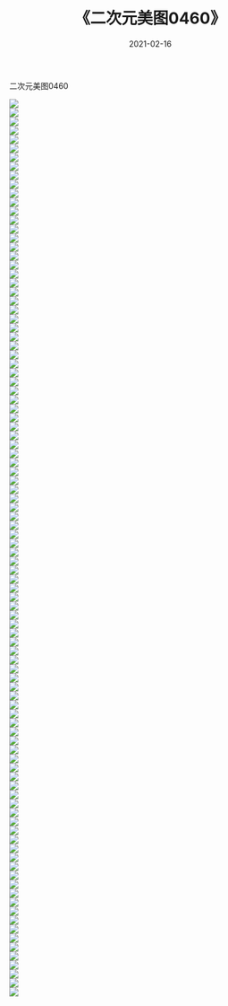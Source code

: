﻿---
layout: post
title:  《二次元美图0460》
date:   2021-02-16
img: http://imgx.orgx.ga/二次元/2021/二次元美图0460/000.jpg
categories: [美女, 清纯, 唯美]
---

二次元美图0460

 ![](http://imgx.orgx.ga/二次元/2021/二次元美图0460/001.jpg) <br>![](http://imgx.orgx.ga/二次元/2021/二次元美图0460/002.jpg) <br>![](http://imgx.orgx.ga/二次元/2021/二次元美图0460/003.jpg) <br>![](http://imgx.orgx.ga/二次元/2021/二次元美图0460/004.jpg) <br>![](http://imgx.orgx.ga/二次元/2021/二次元美图0460/005.jpg) <br>![](http://imgx.orgx.ga/二次元/2021/二次元美图0460/006.jpg) <br>![](http://imgx.orgx.ga/二次元/2021/二次元美图0460/007.jpg) <br>![](http://imgx.orgx.ga/二次元/2021/二次元美图0460/008.jpg) <br>![](http://imgx.orgx.ga/二次元/2021/二次元美图0460/009.jpg) <br>![](http://imgx.orgx.ga/二次元/2021/二次元美图0460/010.jpg) <br>![](http://imgx.orgx.ga/二次元/2021/二次元美图0460/011.jpg) <br>![](http://imgx.orgx.ga/二次元/2021/二次元美图0460/012.jpg) <br>![](http://imgx.orgx.ga/二次元/2021/二次元美图0460/013.jpg) <br>![](http://imgx.orgx.ga/二次元/2021/二次元美图0460/014.jpg) <br>![](http://imgx.orgx.ga/二次元/2021/二次元美图0460/015.jpg) <br>![](http://imgx.orgx.ga/二次元/2021/二次元美图0460/016.jpg) <br>![](http://imgx.orgx.ga/二次元/2021/二次元美图0460/017.jpg) <br>![](http://imgx.orgx.ga/二次元/2021/二次元美图0460/018.jpg) <br>![](http://imgx.orgx.ga/二次元/2021/二次元美图0460/019.jpg) <br>![](http://imgx.orgx.ga/二次元/2021/二次元美图0460/020.jpg) <br>![](http://imgx.orgx.ga/二次元/2021/二次元美图0460/021.jpg) <br>![](http://imgx.orgx.ga/二次元/2021/二次元美图0460/022.jpg) <br>![](http://imgx.orgx.ga/二次元/2021/二次元美图0460/023.jpg) <br>![](http://imgx.orgx.ga/二次元/2021/二次元美图0460/024.jpg) <br>![](http://imgx.orgx.ga/二次元/2021/二次元美图0460/025.jpg) <br>![](http://imgx.orgx.ga/二次元/2021/二次元美图0460/026.jpg) <br>![](http://imgx.orgx.ga/二次元/2021/二次元美图0460/027.jpg) <br>![](http://imgx.orgx.ga/二次元/2021/二次元美图0460/028.jpg) <br>![](http://imgx.orgx.ga/二次元/2021/二次元美图0460/029.jpg) <br>![](http://imgx.orgx.ga/二次元/2021/二次元美图0460/030.jpg) <br>![](http://imgx.orgx.ga/二次元/2021/二次元美图0460/031.jpg) <br>![](http://imgx.orgx.ga/二次元/2021/二次元美图0460/032.jpg) <br>![](http://imgx.orgx.ga/二次元/2021/二次元美图0460/033.jpg) <br>![](http://imgx.orgx.ga/二次元/2021/二次元美图0460/034.jpg) <br>![](http://imgx.orgx.ga/二次元/2021/二次元美图0460/035.jpg) <br>![](http://imgx.orgx.ga/二次元/2021/二次元美图0460/036.jpg) <br>![](http://imgx.orgx.ga/二次元/2021/二次元美图0460/037.jpg) <br>![](http://imgx.orgx.ga/二次元/2021/二次元美图0460/038.jpg) <br>![](http://imgx.orgx.ga/二次元/2021/二次元美图0460/039.jpg) <br>![](http://imgx.orgx.ga/二次元/2021/二次元美图0460/040.jpg) <br>![](http://imgx.orgx.ga/二次元/2021/二次元美图0460/041.jpg) <br>![](http://imgx.orgx.ga/二次元/2021/二次元美图0460/042.jpg) <br>![](http://imgx.orgx.ga/二次元/2021/二次元美图0460/043.jpg) <br>![](http://imgx.orgx.ga/二次元/2021/二次元美图0460/044.jpg) <br>![](http://imgx.orgx.ga/二次元/2021/二次元美图0460/045.jpg) <br>![](http://imgx.orgx.ga/二次元/2021/二次元美图0460/046.jpg) <br>![](http://imgx.orgx.ga/二次元/2021/二次元美图0460/047.jpg) <br>![](http://imgx.orgx.ga/二次元/2021/二次元美图0460/048.jpg) <br>![](http://imgx.orgx.ga/二次元/2021/二次元美图0460/049.jpg) <br>![](http://imgx.orgx.ga/二次元/2021/二次元美图0460/050.jpg) <br>![](http://imgx.orgx.ga/二次元/2021/二次元美图0460/051.jpg) <br>![](http://imgx.orgx.ga/二次元/2021/二次元美图0460/052.jpg) <br>![](http://imgx.orgx.ga/二次元/2021/二次元美图0460/053.jpg) <br>![](http://imgx.orgx.ga/二次元/2021/二次元美图0460/054.jpg) <br>![](http://imgx.orgx.ga/二次元/2021/二次元美图0460/055.jpg) <br>![](http://imgx.orgx.ga/二次元/2021/二次元美图0460/056.jpg) <br>![](http://imgx.orgx.ga/二次元/2021/二次元美图0460/057.jpg) <br>![](http://imgx.orgx.ga/二次元/2021/二次元美图0460/058.jpg) <br>![](http://imgx.orgx.ga/二次元/2021/二次元美图0460/059.jpg) <br>![](http://imgx.orgx.ga/二次元/2021/二次元美图0460/060.jpg) <br>![](http://imgx.orgx.ga/二次元/2021/二次元美图0460/061.jpg) <br>![](http://imgx.orgx.ga/二次元/2021/二次元美图0460/062.jpg) <br>![](http://imgx.orgx.ga/二次元/2021/二次元美图0460/063.jpg) <br>![](http://imgx.orgx.ga/二次元/2021/二次元美图0460/064.jpg) <br>![](http://imgx.orgx.ga/二次元/2021/二次元美图0460/065.jpg) <br>![](http://imgx.orgx.ga/二次元/2021/二次元美图0460/066.jpg) <br>![](http://imgx.orgx.ga/二次元/2021/二次元美图0460/067.jpg) <br>![](http://imgx.orgx.ga/二次元/2021/二次元美图0460/068.jpg) <br>![](http://imgx.orgx.ga/二次元/2021/二次元美图0460/069.jpg) <br>![](http://imgx.orgx.ga/二次元/2021/二次元美图0460/070.jpg) <br>![](http://imgx.orgx.ga/二次元/2021/二次元美图0460/071.jpg) <br>![](http://imgx.orgx.ga/二次元/2021/二次元美图0460/072.jpg) <br>![](http://imgx.orgx.ga/二次元/2021/二次元美图0460/073.jpg) <br>![](http://imgx.orgx.ga/二次元/2021/二次元美图0460/074.jpg) <br>![](http://imgx.orgx.ga/二次元/2021/二次元美图0460/075.jpg) <br>![](http://imgx.orgx.ga/二次元/2021/二次元美图0460/076.jpg) <br>![](http://imgx.orgx.ga/二次元/2021/二次元美图0460/077.jpg) <br>![](http://imgx.orgx.ga/二次元/2021/二次元美图0460/078.jpg) <br>![](http://imgx.orgx.ga/二次元/2021/二次元美图0460/079.jpg) <br>![](http://imgx.orgx.ga/二次元/2021/二次元美图0460/080.jpg) <br>![](http://imgx.orgx.ga/二次元/2021/二次元美图0460/081.jpg) <br>![](http://imgx.orgx.ga/二次元/2021/二次元美图0460/082.jpg) <br>![](http://imgx.orgx.ga/二次元/2021/二次元美图0460/083.jpg) <br>![](http://imgx.orgx.ga/二次元/2021/二次元美图0460/084.jpg) <br>![](http://imgx.orgx.ga/二次元/2021/二次元美图0460/085.jpg) <br>![](http://imgx.orgx.ga/二次元/2021/二次元美图0460/086.jpg) <br>![](http://imgx.orgx.ga/二次元/2021/二次元美图0460/087.jpg) <br>![](http://imgx.orgx.ga/二次元/2021/二次元美图0460/088.jpg) <br>![](http://imgx.orgx.ga/二次元/2021/二次元美图0460/089.jpg) <br>![](http://imgx.orgx.ga/二次元/2021/二次元美图0460/090.jpg) <br>![](http://imgx.orgx.ga/二次元/2021/二次元美图0460/091.jpg) <br>![](http://imgx.orgx.ga/二次元/2021/二次元美图0460/092.jpg) <br>![](http://imgx.orgx.ga/二次元/2021/二次元美图0460/093.jpg) <br>![](http://imgx.orgx.ga/二次元/2021/二次元美图0460/094.jpg) <br>![](http://imgx.orgx.ga/二次元/2021/二次元美图0460/095.jpg) <br>![](http://imgx.orgx.ga/二次元/2021/二次元美图0460/096.jpg) <br>![](http://imgx.orgx.ga/二次元/2021/二次元美图0460/097.jpg) <br>![](http://imgx.orgx.ga/二次元/2021/二次元美图0460/098.jpg) <br>![](http://imgx.orgx.ga/二次元/2021/二次元美图0460/099.jpg) <br>![](http://imgx.orgx.ga/二次元/2021/二次元美图0460/100.jpg) <br>